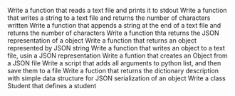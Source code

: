 Write a function that reads a text file and prints it to stdout
Write a function that writes a string to a text file and returns
 the number of characters written
Write a function that appends a string at the end of a text file and returns the number of characters
Write a function thta returns the JSON representation of a object
Write a function that returns an object represented by JSON string
Write a function that writes an object to a text file, usin a JSON representation
Write a funtion that creates an Object from a JSON file
Write a script that adds all arguments to python list, and then save them to a file
Write a fuction that returns the dictionary description with simple data structure for JSON serialization of an object
Write a class Student that defines a student
